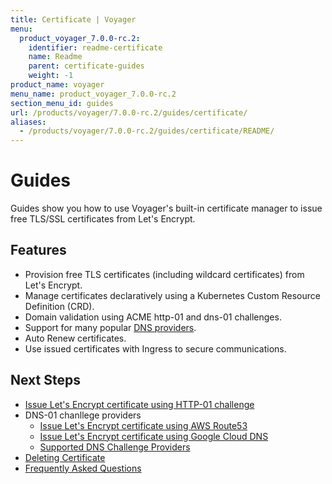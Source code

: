 ```yaml
---
title: Certificate | Voyager
menu:
  product_voyager_7.0.0-rc.2:
    identifier: readme-certificate
    name: Readme
    parent: certificate-guides
    weight: -1
product_name: voyager
menu_name: product_voyager_7.0.0-rc.2
section_menu_id: guides
url: /products/voyager/7.0.0-rc.2/guides/certificate/
aliases:
  - /products/voyager/7.0.0-rc.2/guides/certificate/README/
---
```


# Guides

Guides show you how to use Voyager's built-in certificate manager to issue free TLS/SSL certificates from Let's Encrypt.

## Features
- Provision free TLS certificates (including wildcard certificates) from Let's Encrypt.
- Manage certificates declaratively using a Kubernetes Custom Resource Definition (CRD).
- Domain validation using ACME http-01 and dns-01 challenges.
- Support for many popular [DNS providers](/docs/guides/certificate/dns/providers.md).
- Auto Renew certificates.
- Use issued certificates with Ingress to secure communications.

## Next Steps
- [Issue Let's Encrypt certificate using HTTP-01 challenge](/docs/guides/certificate/http/overview.md)
- DNS-01 chanllege providers
  - [Issue Let's Encrypt certificate using AWS Route53](/docs/guides/certificate/dns/route53.md)
  - [Issue Let's Encrypt certificate using Google Cloud DNS](/docs/guides/certificate/dns/google-cloud.md)
  - [Supported DNS Challenge Providers](/docs/guides/certificate/dns/providers.md)
- [Deleting Certificate](/docs/guides/certificate/delete.md)
- [Frequently Asked Questions](/docs/guides/certificate/faq.md)

